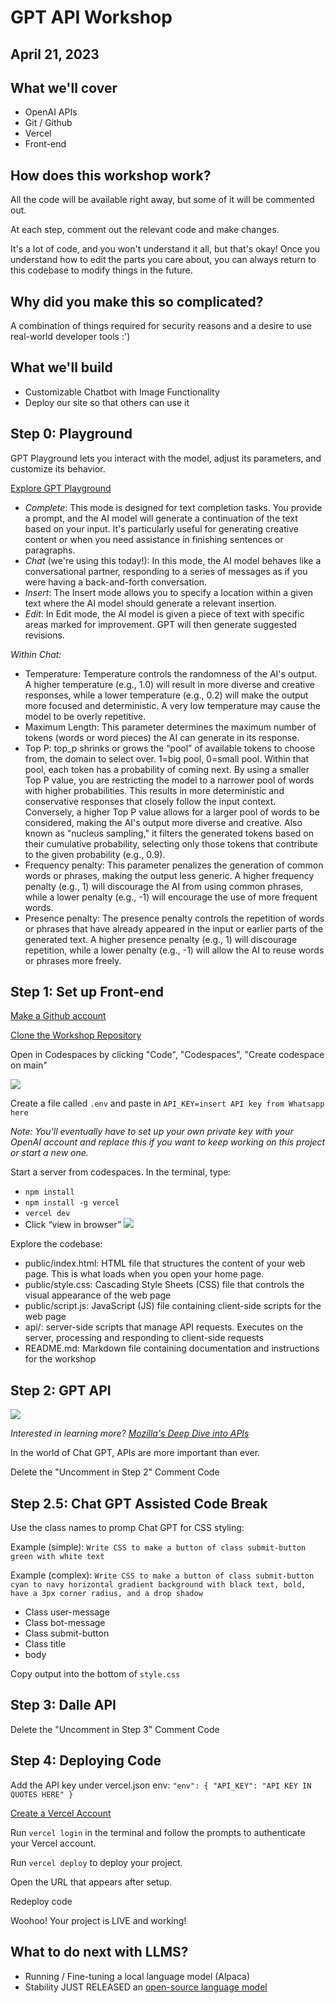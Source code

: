 # GPT API Workshop

## April 21, 2023

## What we'll cover

- OpenAI APIs
- Git / Github
- Vercel
- Front-end

## How does this workshop work?

All the code will be available right away, but some of it will be commented out.

At each step, comment out the relevant code and make changes.

It's a lot of code, and you won't understand it all, but that's okay! Once you understand how to edit the parts you care about, you can always return to this codebase to modify things in the future.

## Why did you make this so complicated?

A combination of things required for security reasons and a desire to use real-world developer tools :')

## What we'll build

- Customizable Chatbot with Image Functionality
- Deploy our site so that others can use it

## Step 0: Playground

GPT Playground lets you interact with the model, adjust its parameters, and customize its behavior.

[Explore GPT Playground](https://platform.openai.com/playground?mode=chat&model=gpt-3.5-turbo)

- _Complete_: This mode is designed for text completion tasks. You provide a prompt, and the AI model will generate a continuation of the text based on your input. It's particularly useful for generating creative content or when you need assistance in finishing sentences or paragraphs.
- _Chat_ (we're using this today!): In this mode, the AI model behaves like a conversational partner, responding to a series of messages as if you were having a back-and-forth conversation.
- _Insert_: The Insert mode allows you to specify a location within a given text where the AI model should generate a relevant insertion.
- _Edit_: In Edit mode, the AI model is given a piece of text with specific areas marked for improvement. GPT will then generate suggested revisions.

_Within Chat:_

- Temperature: Temperature controls the randomness of the AI's output. A higher temperature (e.g., 1.0) will result in more diverse and creative responses, while a lower temperature (e.g., 0.2) will make the output more focused and deterministic. A very low temperature may cause the model to be overly repetitive.
- Maximum Length: This parameter determines the maximum number of tokens (words or word pieces) the AI can generate in its response.
- Top P: top_p shrinks or grows the “pool” of available tokens to choose from, the domain to select over. 1=big pool, 0=small pool. Within that pool, each token has a probability of coming next. By using a smaller Top P value, you are restricting the model to a narrower pool of words with higher probabilities. This results in more deterministic and conservative responses that closely follow the input context. Conversely, a higher Top P value allows for a larger pool of words to be considered, making the AI's output more diverse and creative. Also known as "nucleus sampling," it filters the generated tokens based on their cumulative probability, selecting only those tokens that contribute to the given probability (e.g., 0.9).
- Frequency penalty: This parameter penalizes the generation of common words or phrases, making the output less generic. A higher frequency penalty (e.g., 1) will discourage the AI from using common phrases, while a lower penalty (e.g., -1) will encourage the use of more frequent words.
- Presence penalty: The presence penalty controls the repetition of words or phrases that have already appeared in the input or earlier parts of the generated text. A higher presence penalty (e.g., 1) will discourage repetition, while a lower penalty (e.g., -1) will allow the AI to reuse words or phrases more freely.

## Step 1: Set up Front-end

[Make a Github account](https://github.com/)

[Clone the Workshop Repository](https://github.com/ltejedor/gpt-api-workshop)

Open in Codespaces by clicking "Code", "Codespaces", "Create codespace on main"

![](https://cdn.glitch.global/bef53b9d-b68c-4b41-967d-60d00b39effb/Screen%20Shot%202023-04-21%20at%209.46.58%20AM.png?v=1682084827071)

Create a file called `.env` and paste in `API_KEY=insert API key from Whatsapp here`

_Note: You'll eventually have to set up your own private key with your OpenAI account and replace this if you want to keep working on this project or start a new one._

Start a server from codespaces. In the terminal, type:

- `npm install`
- `npm install -g vercel`
- `vercel dev`
- Click “view in browser”
  ![](https://cdn.glitch.global/bef53b9d-b68c-4b41-967d-60d00b39effb/terminal.png?v=1681927895072)
  
Explore the codebase:
- public/index.html: HTML file that structures the content of your web page. This is what loads when you open your home page.
- public/style.css: Cascading Style Sheets (CSS) file that controls the visual appearance of the web page
- public/script.js: JavaScript (JS) file containing client-side scripts for the web page
- api/: server-side scripts that manage API requests. Executes on the server, processing and responding to client-side requests
- README.md: Markdown file containing documentation and instructions for the workshop

## Step 2: GPT API

![](https://apipheny.io/wp-content/uploads/2020/08/api-ui.png)

_Interested in learning more? [Mozilla's Deep Dive into APIs](https://developer.mozilla.org/en-US/docs/Learn/JavaScript/Client-side_web_APIs/Introduction)_

In the world of Chat GPT, APIs are more important than ever.

Delete the "Uncomment in Step 2" Comment Code

## Step 2.5: Chat GPT Assisted Code Break

Use the class names to promp Chat GPT for CSS styling:

Example (simple): `Write CSS to make a button of class submit-button green with white text`

Example (complex): `Write CSS to make a button of class submit-button cyan to navy horizontal gradient background with black text, bold, have a 3px corner radius, and a drop shadow`

- Class user-message
- Class bot-message
- Class submit-button
- Class title
- body

Copy output into the bottom of `style.css`

## Step 3: Dalle API

Delete the "Uncomment in Step 3" Comment Code

## Step 4: Deploying Code

Add the API key under vercel.json env:
`"env": {
      "API_KEY": "API KEY IN QUOTES HERE"
    }`

[Create a Vercel Account](https://vercel.com/)

Run `vercel login` in the terminal and follow the prompts to authenticate your Vercel account.

Run `vercel deploy` to deploy your project.

Open the URL that appears after setup.

Redeploy code

Woohoo! Your project is LIVE and working!

## What to do next with LLMS?

- Running / Fine-tuning a local language model (Alpaca)
- Stability JUST RELEASED an [open-source language model](https://twitter.com/StabilityAI/status/1648706156330876928)
